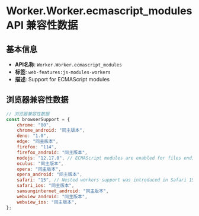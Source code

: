 # Worker.Worker.ecmascript_modules API 兼容性数据

## 基本信息

- **API名称**: `Worker.Worker.ecmascript_modules`
- **标签**: `web-features:js-modules-workers`
- **描述**: Support for ECMAScript modules

## 浏览器兼容性数据

```javascript
// 浏览器兼容性数据
const browserSupport = {
    chrome: "80",
    chrome_android: "同主版本",
    deno: "1.0",
    edge: "同主版本",
    firefox: "114",
    firefox_android: "同主版本",
    nodejs: "12.17.0", // ECMAScript modules are enabled for files ending with `.mjs` and for files ending with `.js` when the...,
    oculus: "同主版本",
    opera: "同主版本",
    opera_android: "同主版本",
    safari: "15", // Nested workers support was introduced in Safari 15.5.; Script loading in nested workers was introduc...,
    safari_ios: "同主版本",
    samsunginternet_android: "同主版本",
    webview_android: "同主版本",
    webview_ios: "同主版本",
};

```

